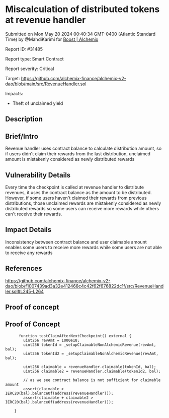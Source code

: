 
# Miscalculation of distributed tokens at revenue handler

Submitted on Mon May 20 2024 00:40:34 GMT-0400 (Atlantic Standard Time) by @MahdiKarimi for [Boost | Alchemix](https://immunefi.com/bounty/alchemix-boost/)

Report ID: #31485

Report type: Smart Contract

Report severity: Critical

Target: https://github.com/alchemix-finance/alchemix-v2-dao/blob/main/src/RevenueHandler.sol

Impacts:
- Theft of unclaimed yield

## Description
## Brief/Intro
Revenue handler uses contract balance to calculate distribution amount, so if users didn't claim their rewards from the last distribution, unclaimed amount is mistakenly considered as newly distributed rewards 

## Vulnerability Details
Every time the checkpoint is called at revenue handler to distribute revenues, it uses the contract balance as the amount to be distributed. However, if some users haven't claimed their rewards from previous distributions, those unclaimed rewards are mistakenly considered as newly distributed rewards so some users can receive more rewards while others can't receive their rewards.

## Impact Details
Inconsistency between contract balance and user claimable amount enables some users to receive more rewards while some users are not able to receive any rewards 

## References
https://github.com/alchemix-finance/alchemix-v2-dao/blob/f1007439ad3a32e412468c4c42f62f676822dc1f/src/RevenueHandler.sol#L245-L264

        
## Proof of concept
## Proof of Concept
```
      function testClaimAfterNextCheckpoint() external {
        uint256 revAmt = 1000e18;
        uint256 tokenId = _setupClaimableNonAlchemicRevenue(revAmt, bal);
        uint256 tokenId2 = _setupClaimableNonAlchemicRevenue(revAmt, bal);

        uint256 claimable = revenueHandler.claimable(tokenId, bal);
        uint256 claimable2 = revenueHandler.claimable(tokenId2, bal);
    
        // as we see contract balance is not sufficient for claimable amount 
        assert(claimable > IERC20(bal).balanceOf(address(revenueHandler)));
        assert(claimable + claimable2 > IERC20(bal).balanceOf(address(revenueHandler)));
        
    }
```